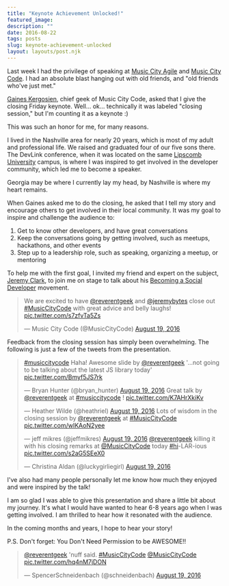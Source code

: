 ```yaml
---
title: "Keynote Achievement Unlocked!"
featured_image: 
description: ""
date: 2016-08-22
tags: posts
slug: keynote-achievement-unlocked
layout: layouts/post.njk
---
```




Last week I had the privilege of speaking at [Music City Agile](http://www.musiccityagile.org/) and [Music City Code](http://www.musiccitycode.com/). I had an absolute blast hanging out with old friends, and "old friends who've just met."

[Gaines Kergosien](https://twitter.com/gainesk), chief geek of Music City Code, asked that I give the closing Friday keynote. Well... ok... technically it was labeled "closing session," but I'm counting it as a keynote :)

This was such an honor for me, for many reasons.

I lived in the Nashville area for nearly 20 years, which is most of my adult and professional life. We raised and graduated four of our five sons there. The DevLink conference, when it was located on the same [Lipscomb University](http://www.lipscomb.edu/) campus, is where I was inspired to get involved in the developer community, which led me to become a speaker.

Georgia may be where I currently lay my head, by Nashville is where my heart remains.

When Gaines asked me to do the closing, he asked that I tell my story and encourage others to get involved in their local community. It was my goal to inspire and challenge the audience to:

1. Get to know other developers, and have great conversations
2. Keep the conversations going by getting involved, such as meetups, hackathons, and other events
3. Step up to a leadership role, such as speaking, organizing a meetup, or mentoring

To help me with the first goal, I invited my friend and expert on the subject, [Jeremy Clark](https://twitter.com/jeremybytes), to join me on stage to talk about his [Becoming a Social Developer](http://becomingasocialdeveloper.com/) movement.

> We are excited to have [@reverentgeek](https://twitter.com/reverentgeek) and [@jeremybytes](https://twitter.com/jeremybytes) close out [#MusicCityCode](https://twitter.com/hashtag/MusicCityCode?src=hash) with great advice and belly laughs! [pic.twitter.com/s7zfvTa5Zs](https://t.co/s7zfvTa5Zs)
>
> — Music City Code (@MusicCityCode) [August 19, 2016](https://twitter.com/MusicCityCode/status/766743884210774022)

Feedback from the closing session has simply been overwhelming. The following is just a few of the tweets from the presentation.

> [#musiccitycode](https://twitter.com/hashtag/musiccitycode?src=hash) Haha! Awesome slide by [@reverentgeek](https://twitter.com/reverentgeek) '...not going to be talking about the latest JS library today' [pic.twitter.com/Bmyf5JS7rk](https://t.co/Bmyf5JS7rk)
>
> — Bryan Hunter (@bryan\_hunter) [August 19, 2016](https://twitter.com/bryan_hunter/status/766778629086937089)
> Great talk by [@reverentgeek](https://twitter.com/reverentgeek) at [#musiccitycode](https://twitter.com/hashtag/musiccitycode?src=hash) ! [pic.twitter.com/K7AHrXkiKv](https://t.co/K7AHrXkiKv)
>
> — Heather Wilde (@heathriel) [August 19, 2016](https://twitter.com/heathriel/status/766749814734327808)
> Lots of wisdom in the closing session by [@reverentgeek](https://twitter.com/reverentgeek) at [#MusicCityCode](https://twitter.com/hashtag/MusicCityCode?src=hash) [pic.twitter.com/wIKAoN2yee](https://t.co/wIKAoN2yee)
>
> — jeff mikres (@jeffmikres) [August 19, 2016](https://twitter.com/jeffmikres/status/766748867685646336)
> [@reverentgeek](https://twitter.com/reverentgeek) killing it with his closing remarks at [@MusicCityCode](https://twitter.com/MusicCityCode) today [#hi](https://twitter.com/hashtag/hi?src=hash)\-LAR-ious [pic.twitter.com/s2aG5SEeX0](https://t.co/s2aG5SEeX0)
>
> — Christina Aldan (@luckygirliegirl) [August 19, 2016](https://twitter.com/luckygirliegirl/status/766740430985854976)

I've also had many people personally let me know how much they enjoyed and were inspired by the talk!

I am so glad I was able to give this presentation and share a little bit about my journey. It's what I would have wanted to hear 6-8 years ago when I was getting involved. I am thrilled to hear how it resonated with the audience.

In the coming months and years, I hope to hear your story!

P.S. Don't forget: You Don't Need Permission to be AWESOME!!

> [@reverentgeek](https://twitter.com/reverentgeek) 'nuff said. [#MusicCityCode](https://twitter.com/hashtag/MusicCityCode?src=hash) [@MusicCityCode](https://twitter.com/MusicCityCode) [pic.twitter.com/hq4nM7jDON](https://t.co/hq4nM7jDON)
>
> — SpencerSchneidenbach (@schneidenbach) [August 19, 2016](https://twitter.com/schneidenbach/status/766749064323006464)



